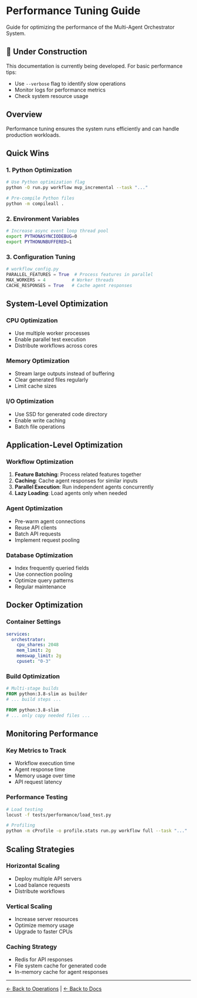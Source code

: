# Performance Tuning Guide

Guide for optimizing the performance of the Multi-Agent Orchestrator System.

## 🚧 Under Construction

This documentation is currently being developed. For basic performance tips:
- Use `--verbose` flag to identify slow operations
- Monitor logs for performance metrics
- Check system resource usage

## Overview

Performance tuning ensures the system runs efficiently and can handle production workloads.

## Quick Wins

### 1. Python Optimization
```bash
# Use Python optimization flag
python -O run.py workflow mvp_incremental --task "..."

# Pre-compile Python files
python -m compileall .
```

### 2. Environment Variables
```bash
# Increase async event loop thread pool
export PYTHONASYNCIODEBUG=0
export PYTHONUNBUFFERED=1
```

### 3. Configuration Tuning
```python
# workflow_config.py
PARALLEL_FEATURES = True  # Process features in parallel
MAX_WORKERS = 4          # Worker threads
CACHE_RESPONSES = True   # Cache agent responses
```

## System-Level Optimization

### CPU Optimization
- Use multiple worker processes
- Enable parallel test execution
- Distribute workflows across cores

### Memory Optimization
- Stream large outputs instead of buffering
- Clear generated files regularly
- Limit cache sizes

### I/O Optimization
- Use SSD for generated code directory
- Enable write caching
- Batch file operations

## Application-Level Optimization

### Workflow Optimization
1. **Feature Batching**: Process related features together
2. **Caching**: Cache agent responses for similar inputs
3. **Parallel Execution**: Run independent agents concurrently
4. **Lazy Loading**: Load agents only when needed

### Agent Optimization
- Pre-warm agent connections
- Reuse API clients
- Batch API requests
- Implement request pooling

### Database Optimization
- Index frequently queried fields
- Use connection pooling
- Optimize query patterns
- Regular maintenance

## Docker Optimization

### Container Settings
```yaml
services:
  orchestrator:
    cpu_shares: 2048
    mem_limit: 2g
    memswap_limit: 2g
    cpuset: "0-3"
```

### Build Optimization
```dockerfile
# Multi-stage builds
FROM python:3.8-slim as builder
# ... build steps ...

FROM python:3.8-slim
# ... only copy needed files ...
```

## Monitoring Performance

### Key Metrics to Track
- Workflow execution time
- Agent response time
- Memory usage over time
- API request latency

### Performance Testing
```bash
# Load testing
locust -f tests/performance/load_test.py

# Profiling
python -m cProfile -o profile.stats run.py workflow full --task "..."
```

## Scaling Strategies

### Horizontal Scaling
- Deploy multiple API servers
- Load balance requests
- Distribute workflows

### Vertical Scaling
- Increase server resources
- Optimize memory usage
- Upgrade to faster CPUs

### Caching Strategy
- Redis for API responses
- File system cache for generated code
- In-memory cache for agent responses

---

[← Back to Operations](README.md) | [← Back to Docs](../README.md)